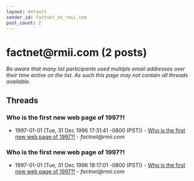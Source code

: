 ```yaml
---
layout: default
sender_id: factnet_at_rmii_com
post_count: 2
---
```


# factnet<span>@</span>rmii.com (2 posts)

_Be aware that many list participants used multiple email addresses over their time active on the list. As such this page may not contain all threads available._

## Threads

### Who is the first new web page of 1997?!
+ 1997-01-01 (Tue, 31 Dec 1996 17:31:41 -0800 (PST)) - [Who is the first new web page of 1997?!](/archive/1997/01/2c59f85785eced918a79299a407494586e7a81b43129ee03f733161ae5d1a77d) - _factnet@rmii.com_

### Who is the first new web page of 1997?!
+ 1997-01-01 (Tue, 31 Dec 1996 18:17:01 -0800 (PST)) - [Who is the first new web page of 1997?!](/archive/1997/01/84ac67865bf129ba1b87e780456e27d3c00132d07802b171be69acb62ccd8cb6) - _factnet@rmii.com_

